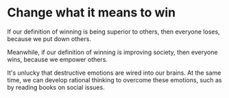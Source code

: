 # Change what it means to win 

If our definition of winning is being superior to others, then everyone loses, because we put down others.   

Meanwhile, if our definition of winning is improving society, then everyone wins, because we empower others. 

It's unlucky that destructive emotions are wired into our brains. At the same time, we can develop rational thinking to overcome these emotions, such as by reading books on social issues.
